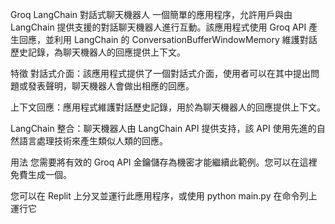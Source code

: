 Groq LangChain 對話式聊天機器人
一個簡單的應用程序，允許用戶與由 LangChain 提供支援的對話聊天機器人進行互動。該應用程式使用 Groq API 產生回應，並利用 LangChain 的 ConversationBufferWindowMemory 維護對話歷史記錄，為聊天機器人的回應提供上下文。

 特徵
對話式介面：該應用程式提供了一個對話式介面，使用者可以在其中提出問題或發表聲明，聊天機器人會做出相應的回應。

上下文回應：應用程式維護對話歷史記錄，用於為聊天機器人的回應提供上下文。

LangChain 整合：聊天機器人由 LangChain API 提供支持，該 API 使用先進的自然語言處理技術來產生類似人類的回應。

 用法
您需要將有效的 Groq API 金鑰儲存為機密才能繼續此範例。您可以在這裡免費生成一個。

您可以在 Replit 上分叉並運行此應用程序，或使用 python main.py 在命令列上運行它